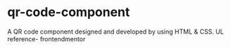 # qr-code-component
A QR code component designed and developed by using HTML  &amp; CSS. UL reference- frontendmentor
